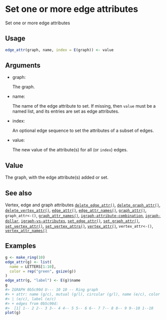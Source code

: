 # Set one or more edge attributes

Set one or more edge attributes

## Usage

``` r
edge_attr(graph, name, index = E(graph)) <- value
```

## Arguments

- graph:

  The graph.

- name:

  The name of the edge attribute to set. If missing, then `value` must
  be a named list, and its entries are set as edge attributes.

- index:

  An optional edge sequence to set the attributes of a subset of edges.

- value:

  The new value of the attribute(s) for all (or `index`) edges.

## Value

The graph, with the edge attribute(s) added or set.

## See also

Vertex, edge and graph attributes
[`delete_edge_attr()`](https://r.igraph.org/reference/delete_edge_attr.md),
[`delete_graph_attr()`](https://r.igraph.org/reference/delete_graph_attr.md),
[`delete_vertex_attr()`](https://r.igraph.org/reference/delete_vertex_attr.md),
[`edge_attr()`](https://r.igraph.org/reference/edge_attr.md),
[`edge_attr_names()`](https://r.igraph.org/reference/edge_attr_names.md),
[`graph_attr()`](https://r.igraph.org/reference/graph_attr.md),
`graph_attr<-()`,
[`graph_attr_names()`](https://r.igraph.org/reference/graph_attr_names.md),
[`igraph-attribute-combination`](https://r.igraph.org/reference/igraph-attribute-combination.md),
[`igraph-dollar`](https://r.igraph.org/reference/igraph-dollar.md),
[`igraph-vs-attributes`](https://r.igraph.org/reference/igraph-vs-attributes.md),
[`set_edge_attr()`](https://r.igraph.org/reference/set_edge_attr.md),
[`set_graph_attr()`](https://r.igraph.org/reference/set_graph_attr.md),
[`set_vertex_attr()`](https://r.igraph.org/reference/set_vertex_attr.md),
[`set_vertex_attrs()`](https://r.igraph.org/reference/set_vertex_attrs.md),
[`vertex_attr()`](https://r.igraph.org/reference/vertex_attr.md),
`vertex_attr<-()`,
[`vertex_attr_names()`](https://r.igraph.org/reference/vertex_attr_names.md)

## Examples

``` r
g <- make_ring(10)
edge_attr(g) <- list(
  name = LETTERS[1:10],
  color = rep("green", gsize(g))
)
edge_attr(g, "label") <- E(g)$name
g
#> IGRAPH 0b5c90d U--- 10 10 -- Ring graph
#> + attr: name (g/c), mutual (g/l), circular (g/l), name (e/c), color
#> | (e/c), label (e/c)
#> + edges from 0b5c90d:
#>  [1] 1-- 2 2-- 3 3-- 4 4-- 5 5-- 6 6-- 7 7-- 8 8-- 9 9--10 1--10
plot(g)
```
